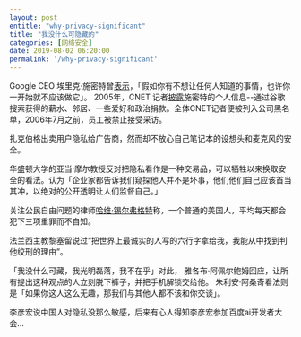 ```yaml
---
layout: post
entitle: "why-privacy-significant"
title: "我没什么可隐藏的"
categories: [网络安全]
date: 2019-08-02 06:20:00
permalink: '/why-privacy-significant'
---
```


Google CEO 埃里克·施密特曾[表示](www.pcworld.com/article/184446/googles_schmidt_roasted_for_privacy_comments.html)，「假如你有不想让任何人知道的事情，也许你一开始就不应该做它」。
2005年，CNET 记者[披露](http://money.cnn.com/2005/08/05/technology/google_cnet/)施密特的个人信息--通过谷歌搜索获得的薪水、邻居、一些爱好和政治捐款。全体CNET记者便被列入公司黑名单，2006年7月之前，员工被禁止接受采访。

扎克伯格出卖用户隐私给广告商，然而却不放心自己笔记本的设想头和麦克风的安全。

华盛顿大学的亚当·摩尔教授反对把隐私看作是一种交易品，可以牺牲以来换取安全的看法。认为「企业家都告诉我们窥探他人并不是坏事，他们他们自己应该首当其冲，以绝对的公开透明让人们监督自己。」

关注公民自由问题的律师[哈维·锡尔弗格特](https://zh.wikipedia.org/wiki/%E6%97%A0%E6%89%80%E9%9A%90%E7%9E%92%E8%AE%BA)称，一个普通的美国人，平均每天都会犯下三项重罪而不自知。

法兰西主教黎塞留说过“把世界上最诚实的人写的六行字拿给我，我能从中找到判他绞刑的理由”。

「我没什么可藏，我光明磊落，我不在乎」对此，
雅各布·阿佩尔鲍姆回应，让所有提出这种观点的人立刻脱下裤子，并把手机解锁交给他。
朱利安·阿桑奇看法则是「如果你这人这么无趣，那我们与其他人都不该和你交谈」。

李彦宏说中国人对隐私没那么敏感，后来有心人得知李彦宏参加百度ai开发者大会...

